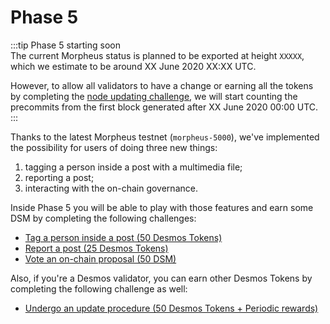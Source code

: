 # Phase 5
:::tip Phase 5 starting soon  
The current Morpheus status is planned to be exported at height `XXXXX`, which we estimate to be around XX June 2020 XX:XX UTC. 

However, to allow all validators to have a change or earning all the tokens by completing the [node updating challenge](update-node.md), we will start counting the precommits from the first block generated after XX June 2020 00:00 UTC.  
:::

Thanks to the latest Morpheus testnet (`morpheus-5000`), we've implemented the possibility for users of doing three new things: 

1. tagging a person inside a post with a multimedia file; 
2. reporting a post; 
3. interacting with the on-chain governance.  

Inside Phase 5 you will be able to play with those features and earn some DSM by completing the following challenges:

- [Tag a person inside a post (50 Desmos Tokens)](tag-person.md)
- [Report a post (25 Desmos Tokens)](report-post.md)
- [Vote an on-chain proposal (50 DSM)](vote-proposal.md)

Also, if you're a Desmos validator, you can earn other Desmos Tokens by completing the following challenge as well:
- [Undergo an update procedure (50 Desmos Tokens + Periodic rewards)](update-node.md)
